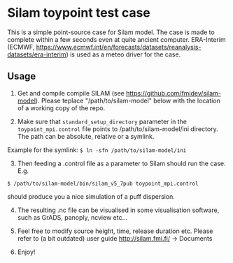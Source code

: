 # Silam toypoint  test case

This is a simple point-source case for Silam model.
The case is made to complete within a few  seconds even at quite ancient computer.
ERA-Interim (ECMWF, https://www.ecmwf.int/en/forecasts/datasets/reanalysis-datasets/era-interim)
is used as a meteo driver for the case.

## Usage

1. Get and compile compile SILAM (see https://github.com/fmidev/silam-model). 
Please teplace "/path/to/silam-model" below with the location of a working copy of the repo.

2. Make sure that `standard_setup_directory` parameter in the `toypoint_mpi.control` file points to 
/path/to/silam-model/ini directory. The path can be absolute, relative or a symlink.

Example for the symlink:
`$ ln -sfn /path/to/silam-model/ini`

3. Then feeding a .control file as a parameter to Silam should run the case. E.g. 

`$ /path/to/silam-model/bin/silam_v5_7pub toypoint_mpi.control`

should produce you a nice simulation of a puff dispersion.

4. The resulting .nc file can be visualised in some visualisation software, such as
GrADS, panoply, ncview etc... 

5. Feel free to modify source height, time, release duration etc.
Please refer to (a bit outdated) user guide  http://silam.fmi.fi/ -> Documents

6. Enjoy!


